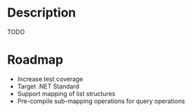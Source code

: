 Description
===========
TODO

Roadmap
=======
- Increase test coverage
- Target .NET Standard
- Support mapping of list structures
- Pre-compile sub-mapping operations for query operations